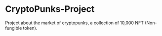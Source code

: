 # CryptoPunks-Project
Project about the market of cryptopunks, a collection of 10,000 NFT (Non-fungible token).
